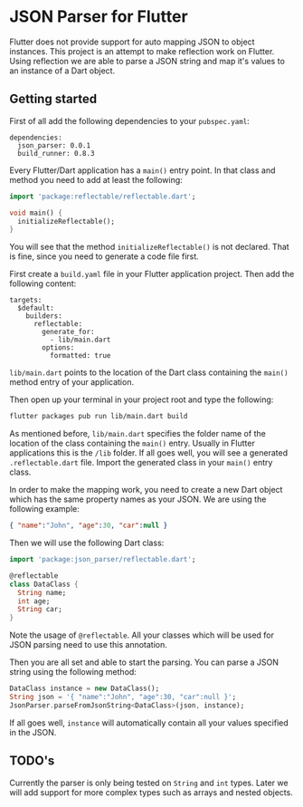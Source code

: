 # JSON Parser for Flutter
Flutter does not provide support for auto mapping JSON to object instances.
This project is an attempt to make reflection work on Flutter. Using reflection we
are able to parse a JSON string and map it's values to an instance of a Dart object.

## Getting started
First of all add the following dependencies to your `pubspec.yaml`:

```
dependencies:
  json_parser: 0.0.1
  build_runner: 0.8.3
```

Every Flutter/Dart application has a `main()` entry point. In that class and method
you need to add at least the following:

```dart
import 'package:reflectable/reflectable.dart';

void main() {
  initializeReflectable();
}
```

You will see that the method `initializeReflectable()` is not declared. That is
fine, since you need to generate a code file first.

First create a `build.yaml` file in your Flutter application project. Then add the
following content:

```
targets:
  $default:
    builders:
      reflectable:
        generate_for:
          - lib/main.dart
        options:
          formatted: true
```

`lib/main.dart` points to the location of the Dart class containing the `main()`
method entry of your application.

Then open up your terminal in your project root and type the following:

```bash
flutter packages pub run lib/main.dart build
```

As mentioned before, `lib/main.dart` specifies the folder name of the location of
the class containing the `main()` entry. Usually in Flutter applications this is
the `/lib` folder. If all goes well, you will see a generated `.reflectable.dart`
file. Import the generated class in your `main()` entry class.

In order to make the mapping work, you need to create a new Dart object which
has the same property names as your JSON. We are using the following example:

```json
{ "name":"John", "age":30, "car":null }
```

Then we will use the following Dart class:

```dart
import 'package:json_parser/reflectable.dart';

@reflectable
class DataClass {
  String name;
  int age;
  String car;
}
```

Note the usage of `@reflectable`. All your classes which will be used for JSON
parsing need to use this annotation.

Then you are all set and able to start the parsing. You can parse a JSON string
using the following method:

```dart
DataClass instance = new DataClass();
String json = '{ "name":"John", "age":30, "car":null }';
JsonParser.parseFromJsonString<DataClass>(json, instance);
```

If all goes well, `instance` will automatically contain all your values specified
in the JSON.

## TODO's
Currently the parser is only being tested on `String` and `int` types. Later
we will add support for more complex types such as arrays and nested objects.
